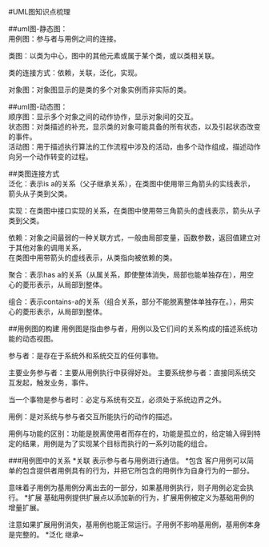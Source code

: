 #UML图知识点梳理

##uml图-静态图：  
用例图：参与者与用例之间的连接。


类图：以类为中心，图中的其他元素或属于某个类，或以类相关联。

类的连接方式：依赖，关联，泛化，实现。


对象图：对象图显示的是类的多个对象实例而非实际的类。



##uml图-动态图：  
顺序图：显示多个对象之间的动作协作，显示对象间的交互。  
状态图：对类描述的补充，显示类的对象可能具备的所有状态，以及引起状态改变的事件。  
活动图：用于描述执行算法的工作流程中涉及的活动，由多个动作组成，描述动作向另一个动作转变的过程。



##类图连接方式  
泛化：表示is a的关系（父子继承关系），在类图中使用带三角箭头的实线表示，箭头从子类到父类。

实现：在类图中接口实现的关系，在类图中使用带三角箭头的虚线表示，箭头从子类到父类。

依赖：对象之间最弱的一种关联方式，一般由局部变量，函数参数，返回值建立对于其他对象的调用关系，  
在类图中用带箭头的虚线表示，从类指向被依赖的类。

聚合：表示has a的关系（从属关系，即使整体消失，局部也能单独存在），用空心的菱形表示，从局部到整体。

组合：表示contains-a的关系（组合关系，部分不能脱离整体单独存在。），用实心的菱形表示，从局部到整体。



##用例图的构建
用例图是指由参与者，用例以及它们间的关系构成的描述系统功能的动态视图。

参与者：是存在于系统外和系统交互的任何事物。

主要业务参与者：主要从用例执行中获得好处。     主要系统参与者：直接同系统交互发起，触发业务，事件。

当一个事物是参与者时：必定与系统有交互，必须处于系统边界之外。


用例：是对系统与参与者交互所能执行的动作的描述。

用例与功能的区别：功能是脱离使用者而存在的，功能是孤立的，给定输入得到特定的结果，用例是为了实现某个目标而执行的一系列功能的组合。

###用例图中的关系
*关联
表示参与者与用例进行通信。
*包含
客户用例可以简单的包含提供者用例具有的行为，并把它所包含的用例作为自身行为的一部分。

意味着子用例为基用例分离出去的一部分，如果基用例执行，则子用例必定会执行。
*扩展
基础用例提供扩展点以添加新的行为，扩展用例被定义为基础用例的增量扩展。

注意如果扩展用例消失，基用例也能正常运行。子用例不影响基用例，基用例本身是完整的。
*泛化
继承~
